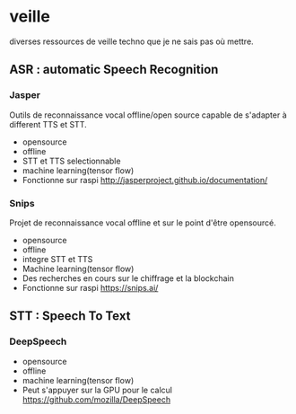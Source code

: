 # veille
diverses ressources de veille techno que je ne sais pas où mettre.

## ASR : automatic Speech Recognition

### Jasper

Outils de reconnaissance vocal offline/open source capable de s'adapter à different TTS et STT.

   * opensource
   * offline
   * STT et TTS selectionnable
   * machine learning(tensor flow)
   * Fonctionne sur raspi
   http://jasperproject.github.io/documentation/
   
### Snips

   Projet de reconnaissance vocal offline et sur le point d'être opensourcé.
   
   * opensource
   * offline
   * integre STT et TTS
   * Machine learning(tensor flow)
   * Des recherches en cours sur le chiffrage et la blockchain
   * Fonctionne sur raspi
   https://snips.ai/

## STT : Speech To Text

### DeepSpeech

  * opensource
  * offline
  * machine learning(tensor flow)
  * Peut s'appuyer sur la GPU pour le calcul
  https://github.com/mozilla/DeepSpeech
  
### 
